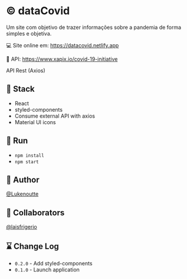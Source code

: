 # :copyright: dataCovid

Um site com objetivo de trazer informações sobre a pandemia de forma simples e objetiva.

💻 Site online em: https://datacovid.netlify.app

🔌 API: https://www.xapix.io/covid-19-initiative

API Rest (Axios)

## :heart_decoration: Stack

  - React
  - styled-components
  - Consume external API with axios
  - Material UI icons

## :gem: Run

  - `npm install`
  - `npm start`

## :man: Author

[@Lukenoutte](https://github.com/Lukenoutte/)

## :muscle: Collaborators

[@laisfrigerio](https://github.com/laisfrigerio)

## :hourglass: Change Log

- `0.2.0` - Add styled-components
- `0.1.0` - Launch application
